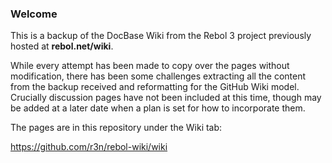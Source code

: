 ### Welcome

This is a backup of the DocBase Wiki from the Rebol 3 project previously hosted at **rebol.net/wiki**.

While every attempt has been made to copy over the pages without modification, there has been some challenges extracting all the content from the backup received and reformatting for the GitHub Wiki model. Crucially discussion pages have not been included at this time, though may be added at a later date when a plan is set for how to incorporate them.


The pages are in this repository under the Wiki tab:

https://github.com/r3n/rebol-wiki/wiki


